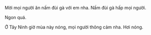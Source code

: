 Mời mọi người ăn nấm đùi gà với em nha. Nấm đùi gà hấp mọi người.






























































































Ngon quá.
































Ở Tây Ninh giờ mùa này nóng, mọi người thông cảm nha.
Hơi nóng.